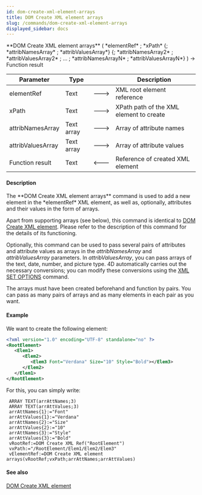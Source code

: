 ```yaml
---
id: dom-create-xml-element-arrays
title: DOM Create XML element arrays
slug: /commands/dom-create-xml-element-arrays
displayed_sidebar: docs
---
```


<!--REF #_command_.DOM Create XML element arrays.Syntax-->**DOM Create XML element arrays** ( *elementRef* ; *xPath* {; *attribNamesArray* ; *attribValuesArray*} {; *attribNamesArray2* ; *attribValuesArray2* ; ... ; *attribNamesArrayN* ; *attribValuesArrayN*} ) -> Function result<!-- END REF-->
<!--REF #_command_.DOM Create XML element arrays.Params-->
| Parameter | Type |  | Description |
| --- | --- | --- | --- |
| elementRef | Text | &#x1F852; | XML root element reference |
| xPath | Text | &#x1F852; | XPath path of the XML element to create |
| attribNamesArray | Text array | &#x1F852; | Array of attribute names |
| attribValuesArray | Text array | &#x1F852; | Array of attribute values |
| Function result | Text | &#x1F850; | Reference of created XML element |

<!-- END REF-->

#### Description 

<!--REF #_command_.DOM Create XML element arrays.Summary-->The **DOM Create XML element arrays** command is used to add a new element in the *elementRef* XML element, as well as, optionally, attributes and their values in the form of arrays.<!-- END REF-->

Apart from supporting arrays (see below), this command is identical to [DOM Create XML element](dom-create-xml-element.md). Please refer to the description of this command for the details of its functioning. 

Optionally, this command can be used to pass several pairs of attributes and attribute values as arrays in the *attribNamesArray* and *attribValuesArray* parameters. In *attribValuesArray*, you can pass arrays of the text, date, number, and picture type. 4D automatically carries out the necessary conversions; you can modify these conversions using the [XML SET OPTIONS](xml-set-options.md) command. 

The arrays must have been created beforehand and function by pairs. You can pass as many pairs of arrays and as many elements in each pair as you want. 

#### Example 

We want to create the following element:

```XML
<?xml version="1.0" encoding="UTF-8" standalone="no" ?>
<RootElement>
   <Elem1>
      <Elem2>
         <Elem3 Font="Verdana" Size="10" Style="Bold"></Elem3>
      </Elem2>
   </Elem1>
</RootElement>
```

For this, you can simply write:

```4d
 ARRAY TEXT(arrAttNames;3)
 ARRAY TEXT(arrAttValues;3)
 arrAttNames{1}:="Font"
 arrAttValues{1}:="Verdana"
 arrAttNames{2}:="Size"
 arrAttValues{2}:="10"
 arrAttNames{3}:="Style"
 arrAttValues{3}:="Bold"
 vRootRef:=DOM Create XML Ref("RootElement")
 vxPath:="/RootElement/Elem1/Elem2/Elem3"
 vElementRef:=DOM Create XML element arrays(vRootRef;vxPath;arrAttNames;arrAttValues)
```

#### See also 

[DOM Create XML element](dom-create-xml-element.md)  